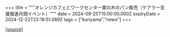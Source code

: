 +++
title = """オレンジカフェとワークセンター栗の木のパン販売（ケアラー支援推進月間イベント）"""
date = 2024-09-25T15:00:00.000Z
expiryDate = 2024-12-22T22:18:51.089Z
tags = ["kuriyama","news"]
+++


[[source]](https://www.town.kuriyama.hokkaido.jp/soshiki/43/28944.html)
